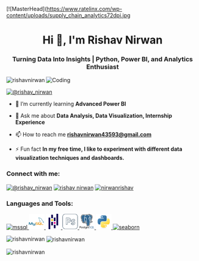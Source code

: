 [![MasterHead](https://www.ratelinx.com/wp-content/uploads/supply_chain_analytics72dpi.jpg
<h1 align="center">Hi 👋, I'm Rishav Nirwan</h1>
<h3 align="center">Turning Data Into Insights | Python, Power BI, and Analytics Enthusiast</h3>
<img align ="right" alt="Coding" width="400" src="https://www.bing.com/images/blob?bcid=S3HpkTeT3-MH5X90A3aNH2y2EI41.....4Y">

<p align="left"> <img src="https://komarev.com/ghpvc/?username=rishavnirwan&label=Profile%20views&color=0e75b6&style=flat" alt="rishavnirwan" /> </p>

<p align="left"> <a href="https://twitter.com/@rishav_nirwan" target="blank"><img src="https://img.shields.io/twitter/follow/@rishav_nirwan?logo=twitter&style=for-the-badge" alt="@rishav_nirwan" /></a> </p>

- 🌱 I’m currently learning **Advanced Power BI**

- 💬 Ask me about **Data Analysis, Data Visualization, Internship Experience**

- 📫 How to reach me **rishavnirwan43593@gmail.com**

- ⚡ Fun fact **In my free time, I like to experiment with different data visualization techniques and dashboards.**

<h3 align="left">Connect with me:</h3>
<p align="left">
<a href="https://twitter.com/@rishav_nirwan" target="blank"><img align="center" src="https://raw.githubusercontent.com/rahuldkjain/github-profile-readme-generator/master/src/images/icons/Social/twitter.svg" alt="@rishav_nirwan" height="30" width="40" /></a>
<a href="https://linkedin.com/in/rishav nirwan" target="blank"><img align="center" src="https://raw.githubusercontent.com/rahuldkjain/github-profile-readme-generator/master/src/images/icons/Social/linked-in-alt.svg" alt="rishav nirwan" height="30" width="40" /></a>
<a href="https://instagram.com/nirwanrishav" target="blank"><img align="center" src="https://raw.githubusercontent.com/rahuldkjain/github-profile-readme-generator/master/src/images/icons/Social/instagram.svg" alt="nirwanrishav" height="30" width="40" /></a>
</p>

<h3 align="left">Languages and Tools:</h3>
<p align="left"> <a href="https://www.microsoft.com/en-us/sql-server" target="_blank" rel="noreferrer"> <img src="https://www.svgrepo.com/show/303229/microsoft-sql-server-logo.svg" alt="mssql" width="40" height="40"/> </a> <a href="https://www.mysql.com/" target="_blank" rel="noreferrer"> <img src="https://raw.githubusercontent.com/devicons/devicon/master/icons/mysql/mysql-original-wordmark.svg" alt="mysql" width="40" height="40"/> </a> <a href="https://pandas.pydata.org/" target="_blank" rel="noreferrer"> <img src="https://raw.githubusercontent.com/devicons/devicon/2ae2a900d2f041da66e950e4d48052658d850630/icons/pandas/pandas-original.svg" alt="pandas" width="40" height="40"/> </a> <a href="https://www.photoshop.com/en" target="_blank" rel="noreferrer"> <img src="https://raw.githubusercontent.com/devicons/devicon/master/icons/photoshop/photoshop-line.svg" alt="photoshop" width="40" height="40"/> </a> <a href="https://www.postgresql.org" target="_blank" rel="noreferrer"> <img src="https://raw.githubusercontent.com/devicons/devicon/master/icons/postgresql/postgresql-original-wordmark.svg" alt="postgresql" width="40" height="40"/> </a> <a href="https://www.python.org" target="_blank" rel="noreferrer"> <img src="https://raw.githubusercontent.com/devicons/devicon/master/icons/python/python-original.svg" alt="python" width="40" height="40"/> </a> <a href="https://seaborn.pydata.org/" target="_blank" rel="noreferrer"> <img src="https://seaborn.pydata.org/_images/logo-mark-lightbg.svg" alt="seaborn" width="40" height="40"/> </a> </p>

<p><img align="left" src="https://github-readme-stats.vercel.app/api/top-langs?username=rishavnirwan&show_icons=true&locale=en&layout=compact" alt="rishavnirwan" /></p>

<p>&nbsp;<img align="center" src="https://github-readme-stats.vercel.app/api?username=rishavnirwan&show_icons=true&locale=en" alt="rishavnirwan" /></p>

<p><img align="center" src="https://github-readme-streak-stats.herokuapp.com/?user=rishavnirwan&" alt="rishavnirwan" /></p>
